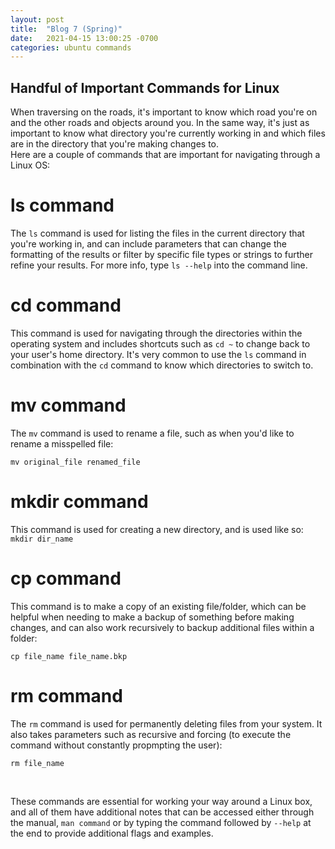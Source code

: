 ```yaml
---
layout: post
title:  "Blog 7 (Spring)"
date:   2021-04-15 13:00:25 -0700
categories: ubuntu commands
---
```


## Handful of Important Commands for Linux

When traversing on the roads, it's important to know which road you're on and the other roads and objects around you. In the same way, it's just as important to know what directory you're currently working in and which files are in the directory that you're making changes to.
<br>
Here are a couple of commands that are important for navigating through a Linux OS:

# ls command
The `ls` command is used for listing the files in the current directory that you're working in, and can include parameters that can change the formatting of the results or filter by specific file types or strings to further refine your results. For more info, type `ls --help` into the command line.

# cd command
This command is used for navigating through the directories within the operating system and includes shortcuts such as `cd ~` to change back to your user's home directory. It's very common to use the `ls` command in combination with the `cd` command to know which directories to switch to.

# mv command
The `mv` command is used to rename a file, such as when you'd like to rename a misspelled file:

`mv original_file renamed_file`

# mkdir command
This command is used for creating a new directory, and is used like so:
`mkdir dir_name`

# cp command
This command is to make a copy of an existing file/folder, which can be helpful when needing to make a backup of something before making changes, and can also work recursively to backup additional files within a folder:

`cp file_name file_name.bkp`

# rm command
The `rm` command is used for permanently deleting files from your system. It also takes parameters such as recursive and forcing (to execute the command without constantly propmpting the user):

`rm file_name`

<br>

These commands are essential for working your way around a Linux box, and all of them have additional notes that can be accessed either through the manual, `man command` or by typing the command followed by `--help` at the end to provide additional flags and examples.
